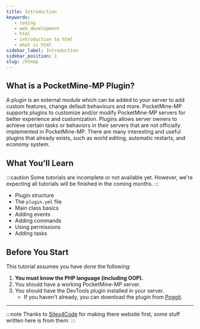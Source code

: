 ```yaml
---
title: Introduction
keywords: 
   - coding 
   - web development
   - html
   - introduction to html 
   - what is html
sidebar_label: Introduction
sidebar_position: 1
slug: /htmap
---
```


## What is a PocketMine-MP Plugin?

A plugin is an external module which can be added to your server to add custom features, change default behaviours and more. PocketMine-MP supports plugins to customize and/or modify PocketMine-MP servers for better experience and customization. Plugins allows server owners to achieve certain tasks or behaviors in their servers that are not officially implemented in PocketMine-MP. There are many interesting and useful plugins that already exists, such as world editing, automatic restarts, and economy system.

## What You'll Learn

:::caution
Some tutorials are incomplete or not available yet. However, we're expecting all tutorials will be finished in the coming months.
:::

- Plugin structure
- The `plugin.yml` file
- Main class basics
- Adding events
- Adding commands
- Using permissions
- Adding tasks

## Before You Start

This tutorial assumes you have done the following:

1. **You must know the PHP language (including OOP).**
2. You should have a working PocketMine-MP server.
3. You should have the DevTools plugin installed in your server.
   - If you haven't already, you can download the plugin from [Poggit](https://poggit.pmmp.io/p/DevTools).

___

:::note
Thanks to [Sites4Code](https://sites4code.github.io/MCPE/) for making there website first, some stuff written here is from them.
:::
